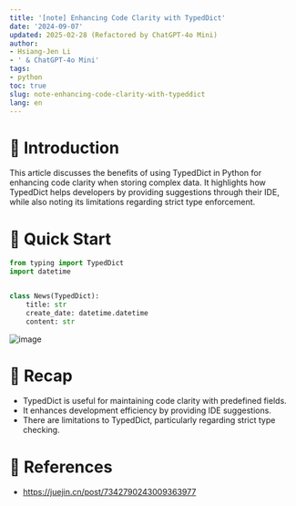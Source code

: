 ```yaml
---
title: '[note] Enhancing Code Clarity with TypedDict'
date: '2024-09-07'
updated: 2025-02-28 (Refactored by ChatGPT-4o Mini)
author:
- Hsiang-Jen Li
- ' & ChatGPT-4o Mini'
tags:
- python
toc: true
slug: note-enhancing-code-clarity-with-typeddict
lang: en
---
```


# 📌 Introduction
This article discusses the benefits of using TypedDict in Python for enhancing code clarity when storing complex data. It highlights how TypedDict helps developers by providing suggestions through their IDE, while also noting its limitations regarding strict type enforcement.
<!-- more -->

# 🚀 Quick Start
```python
from typing import TypedDict
import datetime


class News(TypedDict):
    title: str 
    create_date: datetime.datetime
    content: str
```

![image](https://hackmd.io/_uploads/HkpDhsFhR.png)

# 🔁 Recap
- TypedDict is useful for maintaining code clarity with predefined fields.
- It enhances development efficiency by providing IDE suggestions.
- There are limitations to TypedDict, particularly regarding strict type checking.

# 🔗 References
- https://juejin.cn/post/7342790243009363977
